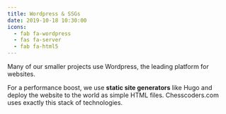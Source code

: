 ```yaml
---
title: Wordpress & SSGs
date: 2019-10-18 10:30:00
icons:
  - fab fa-wordpress
  - fas fa-server
  - fab fa-html5
---
```


Many of our smaller projects use Wordpress, the leading platform for websites.

For a performance boost, we use **static site generators** like Hugo and deploy the website to the world as simple HTML files.
Chesscoders.com uses exactly this stack of technologies.
